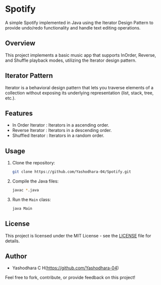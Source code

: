 # Spotify

A simple Spotify implemented in Java using the Iterator Design Pattern to provide undo/redo functionality and handle text editing operations.

## Overview

This project implements a basic music app that supports InOrder, Reverse, and Shuffle playback modes, utilizing the Iterator design pattern.

## Iterator Pattern

Iterator is a behavioral design pattern that lets you traverse elements of a collection without exposing its underlying representation (list, stack, tree, etc.).

## Features

- In Order Iterator : Iterators in a ascending order.
- Reverse Iterator : Iterators in a descending order.
- Shuffled Iterator : Iterators in a random order.

## Usage

1. Clone the repository:

    ```bash
    git clone https://github.com/Yashodhara-04/Spotify.git
    ```

2. Compile the Java files:

    ```bash
    javac *.java
    ```

3. Run the `Main` class:

    ```bash
    java Main
    ```

## License

This project is licensed under the MIT License - see the [LICENSE](LICENSE) file for details.

## Author

- Yashodhara C H(https://github.com/Yashodhara-04)

Feel free to fork, contribute, or provide feedback on this project!
